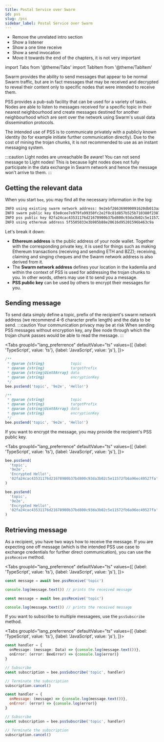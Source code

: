 ```yaml
---
title: Postal Service over Swarm
id: pss
slug: /pss
sidebar_label: Postal Service over Swarm
---
```


* Remove the unrelated intro section
* Show a listener
* Show a one time receive
* Show a send invocation
* Move it towards the end of the chapters, it is not very important


import Tabs from '@theme/Tabs'
import TabItem from '@theme/TabItem'

Swarm provides the ability to send messages that appear to be normal Swarm traffic, but are in fact messages that may be received and decrypted to reveal their content only to specific nodes that were intended to receive them.

PSS provides a pub-sub facility that can be used for a variety of tasks. Nodes are able to listen to messages received for a specific topic in their nearest neighbourhood and create messages destined for another neighbourhood which are sent over the network using Swarm's usual data dissemination protocols.

The intended use of PSS is to communicate privately with a publicly known identity (to for example initiate further communication directly). Due to the cost of mining the trojan chunks, it is not recommended to use as an instant messaging system.

:::caution Light nodes are unreachable
Be aware! You can not send message to Light nodes! This is because light nodes does not fully participate
in the data exchange in Swarm network and hence the message won't arrive to them.
:::

## Getting the relevant data
When you start `bee`, you may find all the necessary information in the log:
```sh
INFO using existing swarm network address: 9e2ebf266369090091620db013aab164afb1574aedb3fcc08ce8dc6e6f28ef54 
INFO swarm public key 03e0cee7e979fa99350fc2e2f8c81d857b525b710380f238742af269bb794dfd3c                        
INFO pss public key 02fa24cac43531176d21678900b37bd800c93da3b02c5e11572fb6a96ec49527fa 
INFO using ethereum address 5f5505033e3b985b88e20616d95201596b463c9a 
```
Let's break it down:
- **Ethereum address** is the public address of your node wallet. Together with the corresponding private key, it is used for things such as making Ethereum transactions (receiving and sending ETH and BZZ); receiving, claiming and singing cheques and the Swarm network address is also derived from it.
- The **Swarm network address** defines your location in the kademlia and within the context of PSS is used for addressing the trojan chunks to you. In other words, others may use it to send you a message.
- **PSS public key** can be used by others to encrypt their messages for you.

<!---
### Deriving swarm address from ethereum address
This section will need a lot of love and testing, probably should be in some advanced page but leaving it here as comment since we want to write it at some point.
-->

## Sending message

To send data simply define a topic, prefix of the recipient's swarm network address (we recommend 4-6 character prefix length) and the data to be send.
:::caution Your communication privacy may be at risk
When sending PSS messages without encryption key, any Bee node through which the trojan chunk passes would be able to read the message.
:::

<Tabs
  groupId="lang_preferrence"
  defaultValue="ts"
  values={[
    {label: 'TypeScript', value: 'ts'},
    {label: 'JavaScript', value: 'js'},
  ]}>
  <TabItem value="ts">

```ts
/**
 * @param {string}            topic
 * @param {string}            targetPrefix
 * @param {string|Uint8Array} data
 * @param {string}            encryptionKey
 */
bee.pssSend('topic', '9e2e', 'Hello!')
```

  </TabItem>
  <TabItem value="js">

```js
/**
 * @param {string}            topic
 * @param {string}            targetPrefix
 * @param {string|Uint8Array} data
 * @param {string}            encryptionKey
 */
bee.pssSend('topic', '9e2e', 'Hello!')
```

  </TabItem>
</Tabs>

If you want to encrypt the message, you may provide the recipient's PSS public key.

<Tabs
  groupId="lang_preferrence"
  defaultValue="ts"
  values={[
    {label: 'TypeScript', value: 'ts'},
    {label: 'JavaScript', value: 'js'},
  ]}>
  <TabItem value="ts">

```ts
bee.pssSend(
  'topic',
  '9e2e',
  'Encrypted Hello!',
  '02fa24cac43531176d21678900b37bd800c93da3b02c5e11572fb6a96ec49527fa',
)
```

  </TabItem>
  <TabItem value="js">

```js
bee.pssSend(
  'topic',
  '9e2e',
  'Encrypted Hello!',
  '02fa24cac43531176d21678900b37bd800c93da3b02c5e11572fb6a96ec49527fa',
)
```

  </TabItem>
</Tabs>

## Retrieving message
As a recipient, you have two ways how to receive the message. If you are expecting one off message (which is the intended PSS use case to exchange credentials for further direct communication), you can use the `pssReceive` method.

<Tabs
  groupId="lang_preferrence"
  defaultValue="ts"
  values={[
    {label: 'TypeScript', value: 'ts'},
    {label: 'JavaScript', value: 'js'},
  ]}>
  <TabItem value="ts">

```ts
const message = await bee.pssReceive('topic')

console.log(message.text()) // prints the received message
```

  </TabItem>
  <TabItem value="js">

```js
const message = await bee.pssReceive('topic')

console.log(message.text()) // prints the received message
```

  </TabItem>
</Tabs>

If you want to subscribe to multiple messagees, use the `pssSubscribe` method.


<Tabs
  groupId="lang_preferrence"
  defaultValue="ts"
  values={[
    {label: 'TypeScript', value: 'ts'},
    {label: 'JavaScript', value: 'js'},
  ]}>
  <TabItem value="ts">

```ts
const handler = {
  onMessage: (message: Data) => {console.log(message.text())},
  onError: (error: BeeError) => {console.log(error)}
}

// Subscribe
const subscription = bee.pssSubscribe('topic', handler)

// Terminate the subscription
subscription.cancel()
```

  </TabItem>
  <TabItem value="js">

```js
const handler = {
  onMessage: (message) => {console.log(message.text())},
  onError: (error) => {console.log(error)}
}

// Subscribe
const subscription = bee.pssSubscribe('topic', handler)

// Terminate the subscription
subscription.cancel()
```

  </TabItem>
</Tabs>
